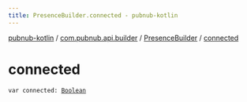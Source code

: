 ```yaml
---
title: PresenceBuilder.connected - pubnub-kotlin
---
```


[pubnub-kotlin](../../index.html) / [com.pubnub.api.builder](../index.html) / [PresenceBuilder](index.html) / [connected](./connected.html)

# connected

`var connected: `[`Boolean`](https://kotlinlang.org/api/latest/jvm/stdlib/kotlin/-boolean/index.html)